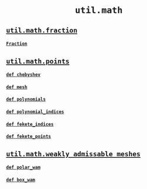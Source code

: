 <h1 align="center"><code>util.math</code></h1>


## [`util.math.fraction`](fraction.py)

#### [`Fraction`](fraction.py#L24)

## [`util.math.points`](points.py)

#### [`def chebyshev`](points.py#L9)

#### [`def mesh`](points.py#L22)

#### [`def polynomials`](points.py#L62)

#### [`def polynomial_indices`](points.py#L75)

#### [`def fekete_indices`](points.py#L91)

#### [`def fekete_points`](points.py#L106)

## [`util.math.weakly_admissable_meshes`](weakly_admissable_meshes.py)

#### [`def polar_wam`](weakly_admissable_meshes.py#L3)

#### [`def box_wam`](weakly_admissable_meshes.py#L19)


